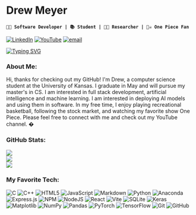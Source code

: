 # Drew Meyer
**`🧑‍💻 Software Developer | 📚 Student | 👨‍🔬 Researcher | 🏴‍☠️ One Piece Fan`**

[![LinkedIn](https://img.shields.io/badge/LinkedIn-%230077B5.svg?logo=linkedin&logoColor=white)](https://linkedin.com/in/drewmeyer28) [![YouTube](https://img.shields.io/badge/YouTube-%23FF0000.svg?logo=YouTube&logoColor=white)](https://youtube.com/@Drew_Meyer) [![email](https://img.shields.io/badge/Email-D14836?logo=gmail&logoColor=white)](mailto:drewmeyer28@gmail.com) 

[![Typing SVG](https://readme-typing-svg.demolab.com?font=Fira+Code&pause=1000&width=435&lines=Sharing+my+progression+through+code)](https://git.io/typing-svg)

### About Me:
Hi, thanks for checking out my GitHub! I'm Drew, a computer science student at the University of Kansas. I graduate in May and will pursue my master's in CS. I am interested in full stack development, artificial intelligence and machine learning. I am interested in deploying AI models and using them in software. In my free time, I enjoy playing recreational basketball, following the stock market, and watching my favorite show One Piece. Please feel free to connect with me and check out my YouTube channel. �

### GitHub Stats:
![](https://github-readme-stats.vercel.app/api?username=drewku42&theme=dark&hide_border=false&include_all_commits=true&count_private=true)<br/>
![](https://github-readme-streak-stats.herokuapp.com/?user=drewku42&theme=dark&hide_border=false)<br/>
![](https://github-readme-stats.vercel.app/api/top-langs/?username=drewku42&theme=dark&hide_border=false&include_all_commits=true&count_private=true&layout=compact)

### My Favorite Tech:
![C](https://img.shields.io/badge/c-%2300599C.svg?style=for-the-badge&logo=c&logoColor=white) ![C++](https://img.shields.io/badge/c++-%2300599C.svg?style=for-the-badge&logo=c%2B%2B&logoColor=white) ![HTML5](https://img.shields.io/badge/html5-%23E34F26.svg?style=for-the-badge&logo=html5&logoColor=white) ![JavaScript](https://img.shields.io/badge/javascript-%23323330.svg?style=for-the-badge&logo=javascript&logoColor=%23F7DF1E) ![Markdown](https://img.shields.io/badge/markdown-%23000000.svg?style=for-the-badge&logo=markdown&logoColor=white) ![Python](https://img.shields.io/badge/python-3670A0?style=for-the-badge&logo=python&logoColor=ffdd54) ![Anaconda](https://img.shields.io/badge/Anaconda-%2344A833.svg?style=for-the-badge&logo=anaconda&logoColor=white) ![Express.js](https://img.shields.io/badge/express.js-%23404d59.svg?style=for-the-badge&logo=express&logoColor=%2361DAFB) ![NPM](https://img.shields.io/badge/NPM-%23CB3837.svg?style=for-the-badge&logo=npm&logoColor=white) ![NodeJS](https://img.shields.io/badge/node.js-6DA55F?style=for-the-badge&logo=node.js&logoColor=white) ![React](https://img.shields.io/badge/react-%2320232a.svg?style=for-the-badge&logo=react&logoColor=%2361DAFB) ![Vite](https://img.shields.io/badge/vite-%23646CFF.svg?style=for-the-badge&logo=vite&logoColor=white) ![SQLite](https://img.shields.io/badge/sqlite-%2307405e.svg?style=for-the-badge&logo=sqlite&logoColor=white) ![Keras](https://img.shields.io/badge/Keras-%23D00000.svg?style=for-the-badge&logo=Keras&logoColor=white) ![Matplotlib](https://img.shields.io/badge/Matplotlib-%23ffffff.svg?style=for-the-badge&logo=Matplotlib&logoColor=black) ![NumPy](https://img.shields.io/badge/numpy-%23013243.svg?style=for-the-badge&logo=numpy&logoColor=white) ![Pandas](https://img.shields.io/badge/pandas-%23150458.svg?style=for-the-badge&logo=pandas&logoColor=white) ![PyTorch](https://img.shields.io/badge/PyTorch-%23EE4C2C.svg?style=for-the-badge&logo=PyTorch&logoColor=white) ![TensorFlow](https://img.shields.io/badge/TensorFlow-%23FF6F00.svg?style=for-the-badge&logo=TensorFlow&logoColor=white) ![Git](https://img.shields.io/badge/git-%23F05033.svg?style=for-the-badge&logo=git&logoColor=white) ![GitHub](https://img.shields.io/badge/github-%23121011.svg?style=for-the-badge&logo=github&logoColor=white)
